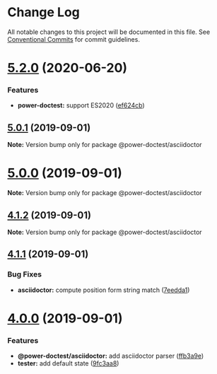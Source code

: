 # Change Log

All notable changes to this project will be documented in this file.
See [Conventional Commits](https://conventionalcommits.org) for commit guidelines.

# [5.2.0](https://github.com/azu/power-doctest/compare/v5.1.3...v5.2.0) (2020-06-20)


### Features

* **power-doctest:** support ES2020 ([ef624cb](https://github.com/azu/power-doctest/commit/ef624cb9312d62a69b72dcbbbff589557f9b93e5))





## [5.0.1](https://github.com/azu/power-doctest/compare/v5.0.0...v5.0.1) (2019-09-01)

**Note:** Version bump only for package @power-doctest/asciidoctor





# [5.0.0](https://github.com/azu/power-doctest/compare/v4.1.2...v5.0.0) (2019-09-01)

**Note:** Version bump only for package @power-doctest/asciidoctor





## [4.1.2](https://github.com/azu/power-doctest/compare/v4.1.1...v4.1.2) (2019-09-01)

**Note:** Version bump only for package @power-doctest/asciidoctor





## [4.1.1](https://github.com/azu/power-doctest/compare/v4.1.0...v4.1.1) (2019-09-01)


### Bug Fixes

* **asciidoctor:** compute position form string match ([7eedda1](https://github.com/azu/power-doctest/commit/7eedda1))





# [4.0.0](https://github.com/azu/power-doctest/compare/v3.3.3...v4.0.0) (2019-09-01)


### Features

* **@power-doctest/asciidoctor:** add asciidoctor parser ([ffb3a9e](https://github.com/azu/power-doctest/commit/ffb3a9e))
* **tester:** add default state ([9fc3aa8](https://github.com/azu/power-doctest/commit/9fc3aa8))
